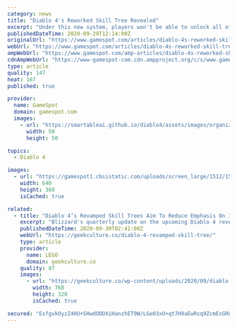 ```yaml
---
category: news
title: "Diablo 4's Reworked Skill Tree Revealed"
excerpt: "Under this new system, players won't be able to unlock all of the available skills and passives for a character by the end of the game."
publishedDateTime: 2020-09-29T12:14:00Z
originalUrl: "https://www.gamespot.com/articles/diablo-4s-reworked-skill-tree-revealed/1100-6482691/"
webUrl: "https://www.gamespot.com/articles/diablo-4s-reworked-skill-tree-revealed/1100-6482691/"
ampWebUrl: "https://www.gamespot.com/amp-articles/diablo-4s-reworked-skill-tree-revealed/1100-6482691/"
cdnAmpWebUrl: "https://www-gamespot-com.cdn.ampproject.org/c/s/www.gamespot.com/amp-articles/diablo-4s-reworked-skill-tree-revealed/1100-6482691/"
type: article
quality: 147
heat: 167
published: true

provider:
  name: GameSpot
  domain: gamespot.com
  images:
    - url: "https://smartableai.github.io/diablo4/assets/images/organizations/gamespot.com-50x50.jpg"
      width: 50
      height: 50

topics:
  - Diablo 4

images:
  - url: "https://gamespot1.cbsistatic.com/uploads/screen_large/1512/15120939/3599160-diablo4_impressions_110119_site.jpg"
    width: 640
    height: 360
    isCached: true

related:
  - title: "Diablo 4’s Revamped Skill Trees Aim To Reduce Emphasis On Items"
    excerpt: "Blizzard's quarterly update on the upcoming Diablo 4 reveals a bigger emphasis on class skills with a more robust system and less on items."
    publishedDateTime: 2020-09-30T02:41:00Z
    webUrl: "https://geekculture.co/diablo-4-revamped-skill-tree/"
    type: article
    provider:
      name: LEGO
      domain: geekculture.co
    quality: 87
    images:
      - url: "https://geekculture.co/wp-content/uploads/2020/09/diablo-4-new-skill-tree-system-featured-1-768x320.jpg"
        width: 768
        height: 320
        isCached: true

secured: "EsfgvkOyzZ4HU+SHwdODDXiHanzhET9W/LGeO3xO+qt7H9aEwRsq9ZcmEsGR8fCLqp8hOofpmSQiXm1KYtY4utHd5Ti6nu5OpqSPSKgkFfftbQBRHl7zWqiWPqb9pQxwP5EAJGP5GNcTXrb/eDM8bRnZzB0uNDs+MZq4Vp+ejmmVkuBnT8sk7mru6RVGeP2cpktH3L+EjFiXukzUjTLzmvTbZYOqM2cHavUAkKhmTPcrWMm35sfDXNPsqge7/R8h6AGvEtbNI5XD6ZlQbX9lxqrRnEEzlOw8hSVLq8zjtczcT7x3LwYPOXRzlmoi3EHPg5bkeJH27axfa+yoi9/wysaVinXDlrX6eAi63s6nxVA=;BVvWNtIRpr5ho7QOPtFcRg=="
---
```


